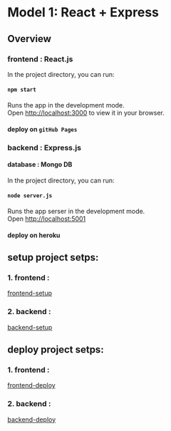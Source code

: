 # Model 1: React + Express

## Overview

### frontend : React.js

In the project directory, you can run:

#### `npm start`

Runs the app in the development mode.\
Open [http://localhost:3000](http://localhost:3000) to view it in your browser.

#### deploy on `gitHub Pages`

### backend : Express.js

#### database : Mongo DB

In the project directory, you can run:

#### `node server.js`

Runs the app serser in the development mode.\
Open [http://localhost:5001](http://localhost:5001) 

#### deploy on heroku


## setup project setps:

### 1. frontend : 
[frontend-setup](./hello-frontend/frontend-setup.md)

### 2. backend : 
[backend-setup](./hello-backend/backend-setup.md)

## deploy project setps:

### 1. frontend : 
[frontend-deploy](./hello-frontend/frontend-deploy.md)

### 2. backend : 
[backend-deploy](./hello-backend/backend-deploy.md)
